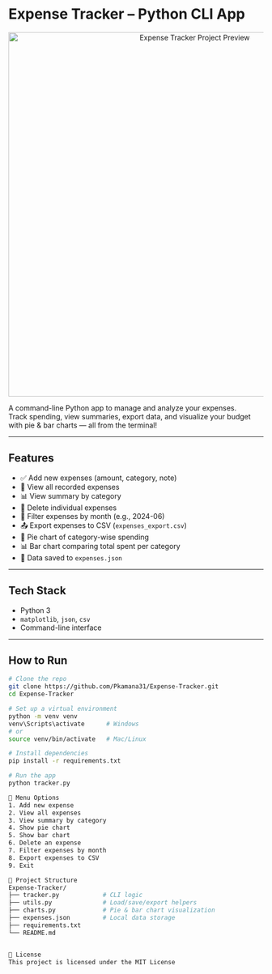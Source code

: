 #  Expense Tracker – Python CLI App

<p align="center">
  <img src="./Thumbnail.png" width="720" alt="Expense Tracker Project Preview"/>
</p>


A command-line Python app to manage and analyze your expenses.  
Track spending, view summaries, export data, and visualize your budget with pie & bar charts — all from the terminal!

---

##  Features

- ✅ Add new expenses (amount, category, note)
- 📄 View all recorded expenses
- 📊 View summary by category
- 🧾 Delete individual expenses
- 📅 Filter expenses by month (e.g., 2024-06)
- 📤 Export expenses to CSV (`expenses_export.csv`)
- 🥧 Pie chart of category-wise spending
- 📊 Bar chart comparing total spent per category
- 💾 Data saved to `expenses.json`

---

##  Tech Stack

- Python 3
- `matplotlib`, `json`, `csv`
- Command-line interface

---

##  How to Run

```bash
# Clone the repo
git clone https://github.com/Pkamana31/Expense-Tracker.git
cd Expense-Tracker

# Set up a virtual environment
python -m venv venv
venv\Scripts\activate      # Windows
# or
source venv/bin/activate   # Mac/Linux

# Install dependencies
pip install -r requirements.txt

# Run the app
python tracker.py

🧪 Menu Options
1. Add new expense
2. View all expenses
3. View summary by category
4. Show pie chart
5. Show bar chart
6. Delete an expense
7. Filter expenses by month
8. Export expenses to CSV
9. Exit

📁 Project Structure
Expense-Tracker/
├── tracker.py            # CLI logic
├── utils.py              # Load/save/export helpers
├── charts.py             # Pie & bar chart visualization
├── expenses.json         # Local data storage
├── requirements.txt
└── README.md


🪪 License
This project is licensed under the MIT License
